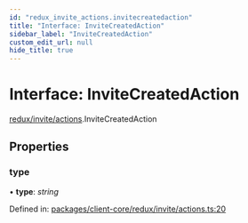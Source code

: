 ```yaml
---
id: "redux_invite_actions.invitecreatedaction"
title: "Interface: InviteCreatedAction"
sidebar_label: "InviteCreatedAction"
custom_edit_url: null
hide_title: true
---
```


# Interface: InviteCreatedAction

[redux/invite/actions](../modules/redux_invite_actions.md).InviteCreatedAction

## Properties

### type

• **type**: *string*

Defined in: [packages/client-core/redux/invite/actions.ts:20](https://github.com/xr3ngine/xr3ngine/blob/66a84a950/packages/client-core/redux/invite/actions.ts#L20)
